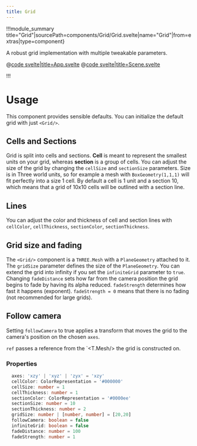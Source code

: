 ```yaml
---
title: Grid
---
```


<script lang="ts">
import Example from '$examples/extras/grid/App.svelte'
</script>

!!!module_summary title="Grid"|sourcePath=components/Grid/Grid.svelte|name="Grid"|from=extras|type=component}

A robust grid implementation with multiple tweakable parameters.

<ExampleWrapper playgroundHref="/extras/grid">
<Example />

<div slot="code">

@[code svelte|title=App.svelte](../../examples/extras/grid/App.svelte)
@[code svelte|title=Scene.svelte](../../examples/extras/grid/Scene.svelte)

</div>
</ExampleWrapper>

!!!

# Usage

This component provides sensible defaults. You can initialize the default grid with just `<Grid/>`.

## Cells and Sections
Grid is split into cells and sections. **Cell** is meant to represent the smallest units on your grid, whereas **section** is a group of cells. You can adjust the size of the grid by changing the `cellSize` and `sectionSize` parameters. Size is in Three world units, so for example a mesh with `BoxGeometry(1,1,1)` will fit perfectly into a size 1 cell. By default a cell is 1 unit and a section 10, which means that a grid of 10x10 cells will be outlined with a section line.


## Lines
You can adjust the color and thickness of cell and section lines with `cellColor`, `cellThickness`, `sectionColor`, `sectionThickness`.

## Grid size and fading
The `<Grid/>` component is a `THREE.Mesh` with a `PlaneGeometry` attached to it. The `gridSize` parameter defines the size of the `PlaneGeometry`. 
You can extend the grid into infinity if you set the `infiniteGrid` parameter to `true`. 
Changing `fadeDistance` sets how far from the camera position the grid begins to fade by having its alpha reduced. `fadeStrength` determines how fast it happens (exponent). `fadeStrength = 0` means that there is no fading (not recommended for large grids).

## Follow camera
Setting `followCamera` to true applies a transform that moves the grid to the camera's position on the chosen `axes`.

`ref` passes a reference from the `<T.Mesh/> the grid is constructed on.

### Properties

```ts  
  axes: 'xzy' | 'xyz' | 'zyx' = 'xzy'
  cellColor: ColorRepresentation = '#000000'
  cellSize: number = 1
  cellThickness: number = 1
  sectionColor: ColorRepresentation = '#0000ee'
  sectionSize: number = 10
  sectionThickness: number = 2
  gridSize: number | [number, number] = [20,20]
  followCamera: boolean = false
  infiniteGrid: boolean = false
  fadeDistance: number = 100
  fadeStrength: number = 1
```
